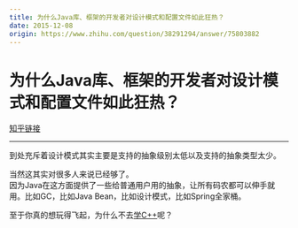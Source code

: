 ```yaml
---
title: 为什么Java库、框架的开发者对设计模式和配置文件如此狂热？
date: 2015-12-08
origin: https://www.zhihu.com/question/38291294/answer/75803882
---
```

# 为什么Java库、框架的开发者对设计模式和配置文件如此狂热？

[知乎链接](https://www.zhihu.com/question/38291294/answer/75803882)

---------

<span class="RichText ztext CopyrightRichText-richText" itemprop="text"><p>到处充斥着设计模式其实主要是支持的抽象级别太低以及支持的抽象类型太少。</p><p>当然这其实对很多人来说已经够了。<br>因为Java在这方面提供了一些给普通用户用的抽象，让所有码农都可以伸手就用。比如GC，比如Java Bean，比如设计模式，比如Spring全家桶。</p>至于你真的想玩得飞起，为什么不去<a href="https://link.zhihu.com/?target=http%3A//i2p.kimleo.net" class=" wrap external" target="_blank" rel="nofollow noreferrer">学C++</a>呢？</span>